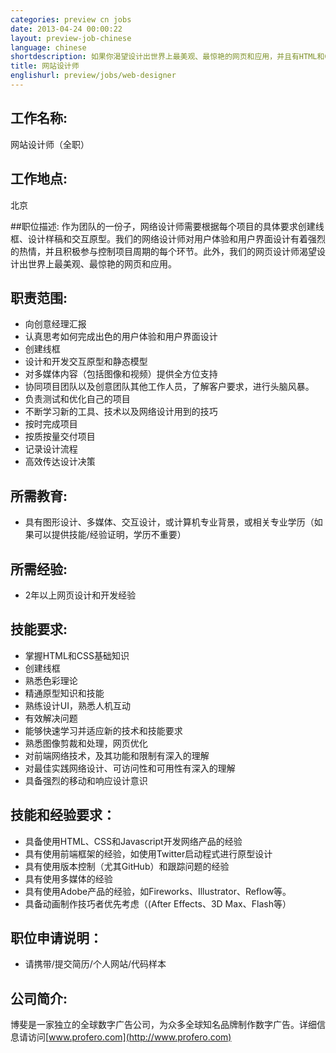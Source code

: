 ```yaml
---
categories: preview cn jobs
date: 2013-04-24 00:00:22
layout: preview-job-chinese
language: chinese
shortdescription: 如果你渴望设计出世界上最美观、最惊艳的网页和应用，并且有HTML和CSS的基础，那么就快加入我们吧！
title: 网站设计师
englishurl: preview/jobs/web-designer
---
```


## 工作名称:
网站设计师（全职）

## 工作地点:
北京

##职位描述: 
作为团队的一份子，网络设计师需要根据每个项目的具体要求创建线框、设计样稿和交互原型。我们的网络设计师对用户体验和用户界面设计有着强烈的热情，并且积极参与控制项目周期的每个环节。此外，我们的网页设计师渴望设计出世界上最美观、最惊艳的网页和应用。

## 职责范围:
* 向创意经理汇报
* 认真思考如何完成出色的用户体验和用户界面设计
* 创建线框
* 设计和开发交互原型和静态模型
* 对多媒体内容（包括图像和视频）提供全方位支持
* 协同项目团队以及创意团队其他工作人员，了解客户要求，进行头脑风暴。
* 负责测试和优化自己的项目
* 不断学习新的工具、技术以及网络设计用到的技巧
* 按时完成项目
* 按质按量交付项目
* 记录设计流程
* 高效传达设计决策

## 所需教育:
* 具有图形设计、多媒体、交互设计，或计算机专业背景，或相关专业学历（如果可以提供技能/经验证明，学历不重要）

## 所需经验:
* 2年以上网页设计和开发经验

## 技能要求:
* 掌握HTML和CSS基础知识
* 创建线框
* 熟悉色彩理论
* 精通原型知识和技能
* 熟练设计UI，熟悉人机互动
* 有效解决问题
* 能够快速学习并适应新的技术和技能要求
* 熟悉图像剪裁和处理，网页优化
* 对前端网络技术，及其功能和限制有深入的理解
* 对最佳实践网络设计、可访问性和可用性有深入的理解
* 具备强烈的移动和响应设计意识

## 技能和经验要求：
* 具备使用HTML、CSS和Javascript开发网络产品的经验
* 具有使用前端框架的经验，如使用Twitter启动程式进行原型设计
* 具有使用版本控制（尤其GitHub）和跟踪问题的经验
* 具有使用多媒体的经验
* 具有使用Adobe产品的经验，如Fireworks、Illustrator、Reflow等。
* 具备动画制作技巧者优先考虑（(After Effects、3D Max、Flash等）

## 职位申请说明：
* 请携带/提交简历/个人网站/代码样本

## 公司简介:
博斐是一家独立的全球数字广告公司，为众多全球知名品牌制作数字广告。详细信息请访问[www.profero.com](http://www.profero.com)